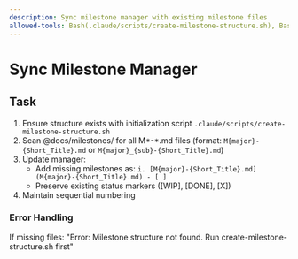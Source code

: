```yaml
---
description: Sync milestone manager with existing milestone files
allowed-tools: Bash(.claude/scripts/create-milestone-structure.sh), Bash(find:*)
---
```


# Sync Milestone Manager

## Task

1. Ensure structure exists with initialization script `.claude/scripts/create-milestone-structure.sh`
2. Scan @docs/milestones/ for all M*-*.md files (format: `M{major}-{Short_Title}.md` or `M{major}_{sub}-{Short_Title}.md`)
3. Update manager:
   - Add missing milestones as: `i. [M{major}-{Short_Title}.md](M{major}-{Short_Title}.md) - [ ]`
   - Preserve existing status markers ([WIP], [DONE], [X])
4. Maintain sequential numbering

### Error Handling
If missing files: "Error: Milestone structure not found. Run create-milestone-structure.sh first"
